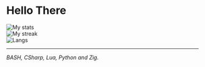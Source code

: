 # Hello There

![My stats](https://github-readme-stats.vercel.app/api?username=DemonKingSwarn&theme=dracula&show_icons=true)  
![My streak](https://github-readme-streak-stats.herokuapp.com/?user=DemonKingSwarn&theme=dracula&hide_border=false)<br/>
![Langs](https://github-readme-stats.vercel.app/api/top-langs/?username=DemonKingSwarn&theme=dracula&hide_border=false&include_all_commits=false&count_private=false&layout=compact)
<hr>

<i>
BASH, CSharp, Lua, Python and Zig.
</i>
